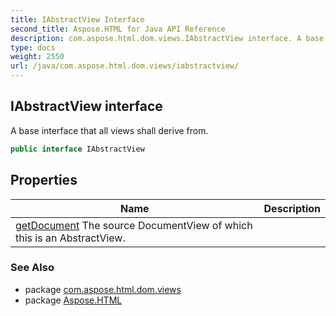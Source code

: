 ```yaml
---
title: IAbstractView Interface
second_title: Aspose.HTML for Java API Reference
description: com.aspose.html.dom.views.IAbstractView interface. A base interface that all views shall derive from
type: docs
weight: 2550
url: /java/com.aspose.html.dom.views/iabstractview/
---
```

## IAbstractView interface

A base interface that all views shall derive from.

```java
public interface IAbstractView
```

## Properties

| Name | Description |
| --- | --- |
| [getDocument](../../com.aspose.html.dom.views/iabstractview/document/) The source DocumentView of which this is an AbstractView. |

### See Also

* package [com.aspose.html.dom.views](../../com.aspose.html.dom.views/)
* package [Aspose.HTML](../../)

